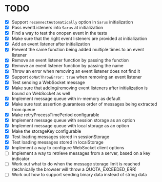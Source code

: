 # TODO

- [x] Support `reconnectAutomatically` option in `Sarus` initialization
- [x] Pass eventListeners into `Sarus` at initialization
- [x] Find a way to test the onopen event in the tests
- [x] Make sure that the right event listeners are provided at initialization
- [x] Add an event listener after initialization
- [x] Prevent the same function being added multiple times to an event listener
- [x] Remove an event listener function by passing the function
- [x] Remove an event listener function by passing the name
- [x] Throw an error when removing an event listener does not find it
- [x] Support `doNotThrowError: true` when removing an event listener
- [x] Test sending a WebSocket message
- [x] Make sure that adding/removing event listeners after initialization is bound on WebSocket as well
- [x] Implement message queue with in-memory as default
- [x] Make sure test assertion guarantees order of messages being extracted from queue
- [x] Make retryProcessTimePeriod configurable
- [x] Implement message queue with session storage as an option
- [x] Implement message queue with local storage as an option
- [x] Make the storageKey configurable
- [x] Test loading messages stored in sessionStorage
- [x] Test loading messages stored in localStorage
- [x] Implement a way to configure WebSocket client options
- [ ] Implement a way to retrieve messages from a server, based on a key indicator
- [ ] Work out what to do when the message storage limit is reached (technically the browser will throw a QUOTA_EXCEEDED_ERR)
- [ ] Work out how to support sending binary data instead of string data
